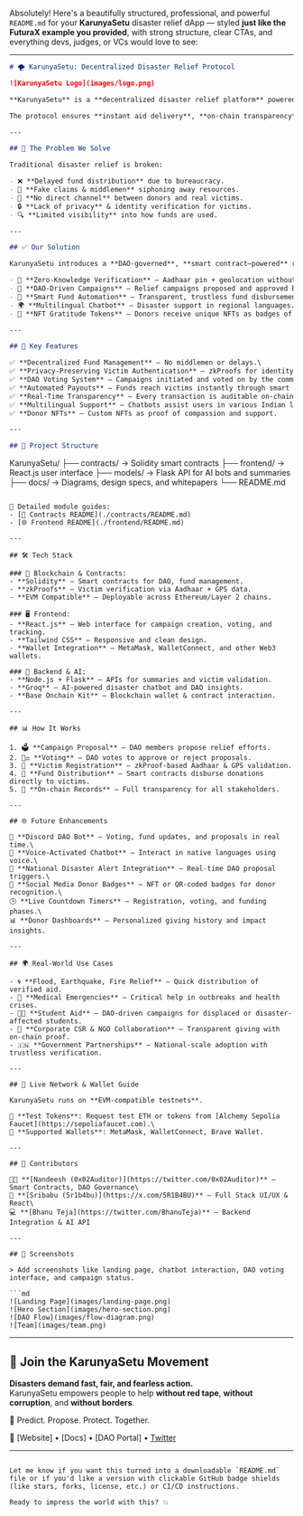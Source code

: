 Absolutely! Here's a beautifully structured, professional, and powerful `README.md` for your **KarunyaSetu** disaster relief dApp — styled **just like the FuturaX example you provided**, with strong structure, clear CTAs, and everything devs, judges, or VCs would love to see:

---

```markdown
# 🌪️ KarunyaSetu: Decentralized Disaster Relief Protocol

![KarunyaSetu Logo](images/logo.png)

**KarunyaSetu** is a **decentralized disaster relief platform** powered by smart contracts, DAO governance, zkProofs, and multilingual AI assistants. Designed to eliminate corruption, delays, and inefficiencies in traditional systems, KarunyaSetu connects **verified victims** with **compassionate donors** in a transparent, automated, and tamper-proof environment.

The protocol ensures **instant aid delivery**, **on-chain transparency**, and **real-time governance**, redefining the way communities respond to crises.

---

## 🚨 The Problem We Solve

Traditional disaster relief is broken:

- ❌ **Delayed fund distribution** due to bureaucracy.
- 🧾 **Fake claims & middlemen** siphoning away resources.
- 🤝 **No direct channel** between donors and real victims.
- 🔒 **Lack of privacy** & identity verification for victims.
- 🔍 **Limited visibility** into how funds are used.

---

## ✅ Our Solution

KarunyaSetu introduces a **DAO-governed**, **smart contract–powered** relief protocol with **zkProof-based victim verification**:

- 🔐 **Zero-Knowledge Verification** – Aadhaar pin + geolocation without exposing identities.
- 🧠 **DAO-Driven Campaigns** – Relief campaigns proposed and approved by the community.
- 💸 **Smart Fund Automation** – Transparent, trustless fund disbursement to verified victims.
- 🌍 **Multilingual Chatbot** – Disaster support in regional languages.
- 🎁 **NFT Gratitude Tokens** – Donors receive unique NFTs as badges of contribution.

---

## 🧩 Key Features

✅ **Decentralized Fund Management** – No middlemen or delays.\
✅ **Privacy-Preserving Victim Authentication** – zkProofs for identity + location verification.\
✅ **DAO Voting System** – Campaigns initiated and voted on by the community.\
✅ **Automated Payouts** – Funds reach victims instantly through smart contracts.\
✅ **Real-Time Transparency** – Every transaction is auditable on-chain.\
✅ **Multilingual Support** – Chatbots assist users in various Indian languages.\
✅ **Donor NFTs** – Custom NFTs as proof of compassion and support.

---

## 📂 Project Structure

```
KarunyaSetu/
├── contracts/         → Solidity smart contracts
├── frontend/          → React.js user interface
├── models/            → Flask API for AI bots and summaries
├── docs/              → Diagrams, design specs, and whitepapers
└── README.md
```

📘 Detailed module guides:
- [🧾 Contracts README](./contracts/README.md)
- [🌐 Frontend README](./frontend/README.md)

---

## 🛠 Tech Stack

### 🧠 Blockchain & Contracts:
- **Solidity** – Smart contracts for DAO, fund management.
- **zkProofs** – Victim verification via Aadhaar + GPS data.
- **EVM Compatible** – Deployable across Ethereum/Layer 2 chains.

### 🖥 Frontend:
- **React.js** – Web interface for campaign creation, voting, and tracking.
- **Tailwind CSS** – Responsive and clean design.
- **Wallet Integration** – MetaMask, WalletConnect, and other Web3 wallets.

### 🔗 Backend & AI:
- **Node.js + Flask** – APIs for summaries and victim validation.
- **Groq** – AI-powered disaster chatbot and DAO insights.
- **Base Onchain Kit** – Blockchain wallet & contract interaction.

---

## 📊 How It Works

1. 🗳 **Campaign Proposal** – DAO members propose relief efforts.
2. 🧑‍⚖️ **Voting** – DAO votes to approve or reject proposals.
3. 👤 **Victim Registration** – zkProof-based Aadhaar & GPS validation.
4. 💸 **Fund Distribution** – Smart contracts disburse donations directly to victims.
5. 🧾 **On-chain Records** – Full transparency for all stakeholders.

---

## 🌐 Future Enhancements

🚀 **Discord DAO Bot** – Voting, fund updates, and proposals in real time.\
🧠 **Voice-Activated Chatbot** – Interact in native languages using voice.\
📢 **National Disaster Alert Integration** – Real-time DAO proposal triggers.\
🪪 **Social Media Donor Badges** – NFT or QR-coded badges for donor recognition.\
🕒 **Live Countdown Timers** – Registration, voting, and funding phases.\
📊 **Donor Dashboards** – Personalized giving history and impact insights.

---

## 🌍 Real-World Use Cases

- 🌀 **Flood, Earthquake, Fire Relief** – Quick distribution of verified aid.
- 🏥 **Medical Emergencies** – Critical help in outbreaks and health crises.
- 🧑‍🎓 **Student Aid** – DAO-driven campaigns for displaced or disaster-affected students.
- 🧾 **Corporate CSR & NGO Collaboration** – Transparent giving with on-chain proof.
- 🇮🇳 **Government Partnerships** – National-scale adoption with trustless verification.

---

## 🔗 Live Network & Wallet Guide

KarunyaSetu runs on **EVM-compatible testnets**.

🔹 **Test Tokens**: Request test ETH or tokens from [Alchemy Sepolia Faucet](https://sepoliafaucet.com).\
🔹 **Supported Wallets**: MetaMask, WalletConnect, Brave Wallet.

---

## 👥 Contributors

👨‍💻 **[Nandeesh (0x02Auditor)](https://twitter.com/0x02Auditor)** – Smart Contracts, DAO Governance\
🎨 **[Sribabu (5r1b4bu)](https://x.com/5R1B4BU)** – Full Stack UI/UX & React\
💻 **[Bhanu Teja](https://twitter.com/BhanuTeja)** – Backend Integration & AI API

---

## 📸 Screenshots

> Add screenshots like landing page, chatbot interaction, DAO voting interface, and campaign status.

```md
![Landing Page](images/landing-page.png)
![Hero Section](images/hero-section.png)
![DAO Flow](images/flow-diagram.png)
![Team](images/team.png)
```

---

## 🎯 Join the KarunyaSetu Movement

**Disasters demand fast, fair, and fearless action.**  
KarunyaSetu empowers people to help **without red tape**, **without corruption**, and **without borders**.

🔗 Predict. Propose. Protect. Together.

📌 [Website] • [Docs] • [DAO Portal] • [Twitter](https://x.com/5R1B4BU)

---

```

Let me know if you want this turned into a downloadable `README.md` file or if you'd like a version with clickable GitHub badge shields (like stars, forks, license, etc.) or CI/CD instructions.

Ready to impress the world with this? 💥